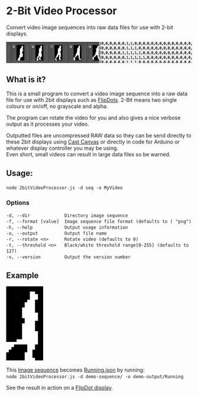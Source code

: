 # 2-Bit Video Processor

Convert video image sequences into raw data files for use with 2-bit displays.

![2Bit Video Processor](docs/header.png "Convert image sequences into 2 bit video data")

## What is it?
This is a small program to convert a video image sequence into a raw data file for use with 2bit displays such as [FlipDots](https://github.com/owenmcateer/FlipDots). 2-Bit means two single colours or on/off, no grayscale and alpha.

The program can rotate the video for you and also gives a nice verbose output as it processes your video.

Outputted files are uncompressed RAW data so they can be send directly to these 2bit displays using [Cast Canvas](https://github.com/owenmcateer/canvas-cast) or directly in code for Arduino or whatever display controller you may be using.  
Even short, small videos can result in large data files so be warned.

## Usage: 
`node 2bitVideoProcessor.js -d seq -o MyVideo`

### Options
```
-d, --dir             Directory image sequence
-f, --format [value]  Image sequence file format (defaults to ( "png")
-h, --help            Output usage information
-o, --output          Output file name
-r, --rotate <n>      Rotate video (defaults to 0)
-t, --threshold <n>   Black/white threshold range[0-255] (defaults to 127)
-v, --version         Output the version number
```

## Example
![Running man](docs/Running.gif "Running man GIF")

This [Image sequence](./demo-sequence/) becomes [Running.json](./demo-output/Running.json) by running:  
`node 2bitVideoProcessor.js -d demo-sequence/ -o demo-output/Running`

See the result in action on a [FlipDot display](https://github.com/owenmcateer/FlipDots).